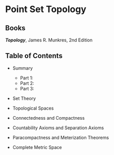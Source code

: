 # Point Set Topology

## Books

***Topology***, James R. Munkres, 2nd Edition

## Table of Contents
- Summary 
	- Part 1:
	- Part 2:
	- Part 3:

- Set Theory

- Topological Spaces

- Connectedness and Compactness

- Countability Axioms and Separation Axioms

- Paracompactness and Meterization Theorems

- Complete Metric Space
